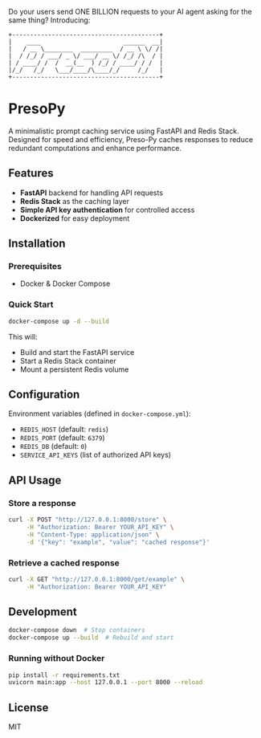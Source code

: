 Do your users send ONE BILLION requests to your AI agent asking for the same thing? Introducing:
```
+-----------------------------------------+
|    ____                       ______  __|
|   / __ \________  _________  / __ \ \/ /|
|  / /_/ / ___/ _ \/ ___/ __ \/ /_/ /\  / |
| / ____/ /  /  __(__  ) /_/ / ____/ / /  |
|/_/   /_/   \___/____/\____/_/     /_/   |
+-----------------------------------------+
```
# PresoPy

A minimalistic prompt caching service using FastAPI and Redis Stack. Designed for speed and efficiency, Preso-Py caches responses to reduce redundant computations and enhance performance.

## Features

- **FastAPI** backend for handling API requests
- **Redis Stack** as the caching layer
- **Simple API key authentication** for controlled access
- **Dockerized** for easy deployment

## Installation

### Prerequisites

- Docker & Docker Compose

### Quick Start

```sh
docker-compose up -d --build
```

This will:

- Build and start the FastAPI service
- Start a Redis Stack container
- Mount a persistent Redis volume

## Configuration

Environment variables (defined in `docker-compose.yml`):

- `REDIS_HOST` (default: `redis`)
- `REDIS_PORT` (default: `6379`)
- `REDIS_DB` (default: `0`)
- `SERVICE_API_KEYS` (list of authorized API keys)

## API Usage

### Store a response

```sh
curl -X POST "http://127.0.0.1:8000/store" \
     -H "Authorization: Bearer YOUR_API_KEY" \
     -H "Content-Type: application/json" \
     -d '{"key": "example", "value": "cached response"}'
```

### Retrieve a cached response

```sh
curl -X GET "http://127.0.0.1:8000/get/example" \
     -H "Authorization: Bearer YOUR_API_KEY"
```

## Development

```sh
docker-compose down  # Stop containers
docker-compose up --build  # Rebuild and start
```

### Running without Docker

```sh
pip install -r requirements.txt
uvicorn main:app --host 127.0.0.1 --port 8000 --reload
```

## License

MIT

